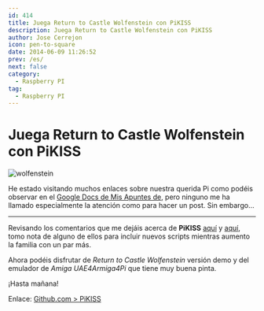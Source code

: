 ```yaml
---
id: 414
title: Juega Return to Castle Wolfenstein con PiKISS
description: Juega Return to Castle Wolfenstein con PiKISS
author: Jose Cerrejon
icon: pen-to-square
date: 2014-06-09 11:26:52
prev: /es/
next: false
category:
  - Raspberry PI
tag:
  - Raspberry PI
---
```


# Juega Return to Castle Wolfenstein con PiKISS

![wolfenstein](/images/2014/06/return%20castle%20wolf.jpg)

He estado visitando muchos enlaces sobre nuestra querida Pi como podéis observar en el [Google Docs de Mis Apuntes de](http://goo.gl/Iwhbq), pero ninguno me ha llamado especialmente la atención como para hacer un post. Sin embargo...

- - -
Revisando los comentarios que me dejáis acerca de **PiKISS** [aquí](/post.php?id=411) y [aquí](/post.php?id=409), tomo nota de alguno de ellos para incluir nuevos scripts mientras aumento la familia con un par más. 

Ahora podéis disfrutar de *Return to Castle Wolfenstein* versión demo y del emulador de *Amiga UAE4Armiga4Pi* que tiene muy buena pinta.

¡Hasta mañana!

Enlace: [Github.com > PiKISS](https://github.com/jmcerrejon/PiKISS)